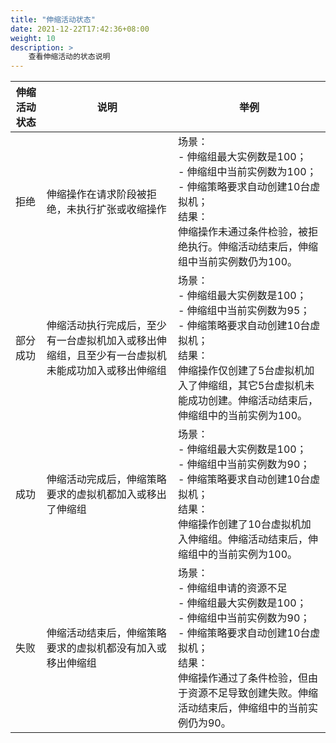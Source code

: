 ```yaml
---
title: "伸缩活动状态"
date: 2021-12-22T17:42:36+08:00
weight: 10
description: >
    查看伸缩活动的状态说明
---
```


伸缩活动状态 | 说明 | 举例
---------|----------|---------
 拒绝 | 伸缩操作在请求阶段被拒绝，未执行扩张或收缩操作 | 场景：</br> - 伸缩组最大实例数是100；</br>- 伸缩组中当前实例数为100；<br>- 伸缩策略要求自动创建10台虚拟机；<br> 结果：</br> 伸缩操作未通过条件检验，被拒绝执行。伸缩活动结束后，伸缩组中当前实例数仍为100。
 部分成功 |伸缩活动执行完成后，至少有一台虚拟机加入或移出伸缩组，且至少有一台虚拟机未能成功加入或移出伸缩组  | 场景：</br> - 伸缩组最大实例数是100；</br>- 伸缩组中当前实例数为95；<br>- 伸缩策略要求自动创建10台虚拟机；<br> 结果：</br> 伸缩操作仅创建了5台虚拟机加入了伸缩组，其它5台虚拟机未能成功创建。伸缩活动结束后，伸缩组中的当前实例为100。
 成功 | 伸缩活动完成后，伸缩策略要求的虚拟机都加入或移出了伸缩组  | 场景：</br> - 伸缩组最大实例数是100；</br>- 伸缩组中当前实例数为90；<br>- 伸缩策略要求自动创建10台虚拟机；<br> 结果：</br> 伸缩操作创建了10台虚拟机加入伸缩组。伸缩活动结束后，伸缩组中的当前实例为100。
 失败 | 伸缩活动结束后，伸缩策略要求的虚拟机都没有加入或移出伸缩组 | 场景：</br>- 伸缩组申请的资源不足</br> - 伸缩组最大实例数是100；</br>- 伸缩组中当前实例数为90；<br>- 伸缩策略要求自动创建10台虚拟机；<br> 结果：</br> 伸缩操作通过了条件检验，但由于资源不足导致创建失败。伸缩活动结束后，伸缩组中的当前实例仍为90。
